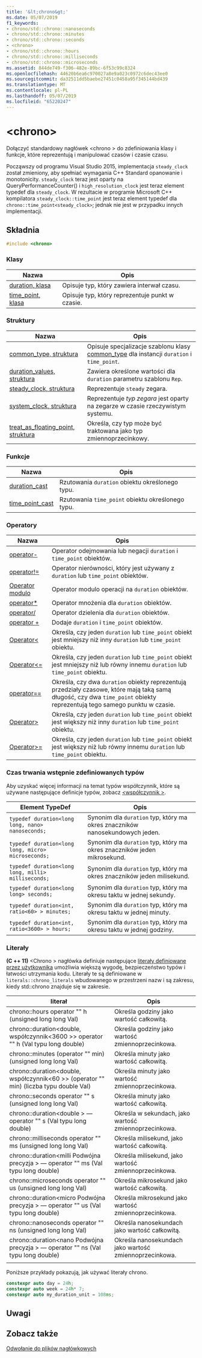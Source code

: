 ```yaml
---
title: '&lt;chrono&gt;'
ms.date: 05/07/2019
f1_keywords:
- chrono/std::chrono::nanoseconds
- chrono/std::chrono::minutes
- chrono/std::chrono::seconds
- <chrono>
- chrono/std::chrono::hours
- chrono/std::chrono::milliseconds
- chrono/std::chrono::microseconds
ms.assetid: 844de749-f306-482e-89bc-6f53c99c8324
ms.openlocfilehash: 44620b6ea6c970027a8e9a023c0972c6dec43ee0
ms.sourcegitcommit: da32511dd5baebe27451c0458a95f345144bd439
ms.translationtype: MT
ms.contentlocale: pl-PL
ms.lasthandoff: 05/07/2019
ms.locfileid: "65220247"
---
```

# <a name="ltchronogt"></a>&lt;chrono&gt;

Dołączyć standardowy nagłówek \<chrono > do zdefiniowania klasy i funkcje, które reprezentują i manipulować czasów i czasie czasu.

Począwszy od programu Visual Studio 2015, implementacja `steady_clock` został zmieniony, aby spełniać wymagania C++ Standard opanowanie i monotonicity. `steady_clock` teraz jest oparty na QueryPerformanceCounter() i `high_resolution_clock` jest teraz element typedef dla `steady_clock`. W rezultacie w programie Microsoft C++ kompilatora `steady_clock::time_point` jest teraz element typedef dla `chrono::time_point<steady_clock>`; jednak nie jest w przypadku innych implementacji.

## <a name="syntax"></a>Składnia

```cpp
#include <chrono>
```

### <a name="classes"></a>Klasy

|Nazwa|Opis|
|----------|-----------------|
|[duration, klasa](../standard-library/duration-class.md)|Opisuje typ, który zawiera interwał czasu.|
|[time_point, klasa](../standard-library/time-point-class.md)|Opisuje typ, który reprezentuje punkt w czasie.|

### <a name="structs"></a>Struktury

|Nazwa|Opis|
|----------|-----------------|
|[common_type, struktura](../standard-library/common-type-structure.md)|Opisuje specjalizacje szablonu klasy [common_type](../standard-library/common-type-class.md) dla instancji `duration` i `time_point`.|
|[duration_values, struktura](../standard-library/duration-values-structure.md)|Zawiera określone wartości dla `duration` parametru szablonu `Rep`.|
|[steady_clock, struktura](../standard-library/steady-clock-struct.md)|Reprezentuje `steady` zegara.|
|[system_clock, struktura](../standard-library/system-clock-structure.md)|Reprezentuje *typ zegara* jest oparty na zegarze w czasie rzeczywistym systemu.|
|[treat_as_floating_point, struktura](../standard-library/treat-as-floating-point-structure.md)|Określa, czy typ może być traktowana jako typ zmiennoprzecinkowy.|

### <a name="functions"></a>Funkcje

|Nazwa|Opis|
|----------|-----------------|
|[duration_cast](../standard-library/chrono-functions.md#duration_cast)|Rzutowania `duration` obiektu określonego typu.|
|[time_point_cast](../standard-library/chrono-functions.md#time_point_cast)|Rzutowania `time_point` obiektu określonego typu.|

### <a name="operators"></a>Operatory

|Nazwa|Opis|
|----------|-----------------|
|[operator-](../standard-library/chrono-operators.md#operator-)|Operator odejmowania lub negacji `duration` i `time_point` obiektów.|
|[operator!=](../standard-library/chrono-operators.md#op_neq)|Operator nierówności, który jest używany z `duration` lub `time_point` obiektów.|
|[Operator modulo](../standard-library/chrono-operators.md#op_modulo)|Operator modulo operacji na `duration` obiektów.|
|[operator*](../standard-library/chrono-operators.md#op_star)|Operator mnożenia dla `duration` obiektów.|
|[operator/](../standard-library/chrono-operators.md#op_div)|Operator dzielenia dla `duration` obiektów.|
|[operator +](../standard-library/chrono-operators.md#op_add)|Dodaje `duration` i `time_point` obiektów.|
|[Operator&lt;](../standard-library/chrono-operators.md#op_lt)|Określa, czy jeden `duration` lub `time_point` obiekt jest mniejszy niż inny `duration` lub `time_point` obiektu.|
|[Operator&lt;=](../standard-library/chrono-operators.md#op_lt_eq)|Określa, czy jeden `duration` lub `time_point` obiekt jest mniejszy niż lub równy innemu `duration` lub `time_point` obiektu.|
|[operator==](../standard-library/chrono-operators.md#op_eq_eq)|Określa, czy dwa `duration` obiekty reprezentują przedziały czasowe, które mają taką samą długość, czy dwa `time_point` obiekty reprezentują tego samego punktu w czasie.|
|[Operator&gt;](../standard-library/chrono-operators.md#op_gt)|Określa, czy jeden `duration` lub `time_point` obiekt jest większy niż inny `duration` lub `time_point` obiektu.|
|[Operator&gt;=](../standard-library/chrono-operators.md#op_gt_eq)|Określa, czy jeden `duration` lub `time_point` obiekt jest większy niż lub równy innemu `duration` lub `time_point` obiektu.|

### <a name="predefined-duration-types"></a>Czas trwania wstępnie zdefiniowanych typów

Aby uzyskać więcej informacji na temat typów współczynnik, które są używane następujące definicje typów, zobacz [ \<współczynnik >](../standard-library/ratio.md).

|Element TypeDef|Opis|
|-------------|-----------------|
|`typedef duration<long long, nano> nanoseconds;`|Synonim dla `duration` typ, który ma okres znaczników nanosekundowych jeden.|
|`typedef duration<long long, micro> microseconds;`|Synonim dla `duration` typ, który ma okres znaczników jeden mikrosekund.|
|`typedef duration<long long, milli> milliseconds;`|Synonim dla `duration` typ, który ma okres znaczników jeden milisekund.|
|`typedef duration<long long> seconds;`|Synonim dla `duration` typ, który ma okresu taktu w jednej sekundy.|
|`typedef duration<int, ratio<60> > minutes;`|Synonim dla `duration` typ, który ma okresu taktu w jednej minuty.|
|`typedef duration<int, ratio<3600> > hours;`|Synonim dla `duration` typ, który ma okresu taktu w jednej godziny.|

### <a name="literals"></a>Literały

**(C ++ 11)**  \<Chrono > nagłówka definiuje następujące [literały definiowane przez użytkownika](../cpp/user-defined-literals-cpp.md) umożliwia większą wygodę, bezpieczeństwo typów i łatwości utrzymania kodu. Literały te są definiowane w `literals::chrono_literals` wbudowanego w przestrzeni nazw i są zakresu, kiedy std::chrono znajduje się w zakresie.

|literał|Opis|
|-------------|-----------------|
|chrono::hours operator "" h (unsigned long long Val)|Określa godziny jako wartość całkowitą.|
|chrono::duration\<double, współczynnik\<3600 >> operator "" h (Val typu long double)|Określa godziny jako wartość zmiennoprzecinkowa.|
|chrono::minutes (operator "" min) (unsigned long long Val)|Określa minuty jako wartość całkowitą.|
|chrono::duration\<double, współczynnik\<60 >> (operator "" min) (liczba typu double Val)|Określa minuty jako wartość zmiennoprzecinkowa.|
|chrono::seconds operator "" s (unsigned long long Val)|Określa minuty jako wartość całkowitą.|
|chrono::duration\<double > — operator "" s (Val typu long double)|Określa w sekundach, jako wartość zmiennoprzecinkowa.|
|chrono::milliseconds operator "" ms (unsigned long long Val)|Określa milisekund, jako wartość całkowitą.|
|chrono::duration\<milli Podwójna precyzja > — operator "" ms (Val typu long double)|Określa milisekund, jako wartość zmiennoprzecinkowa.|
|chrono::microseconds operator "" us (unsigned long long Val)|Określa mikrosekund jako wartość całkowitą.|
|chrono::duration\<micro Podwójna precyzja > — operator "" us (Val typu long double)|Określa mikrosekund jako wartość zmiennoprzecinkowa.|
|chrono::nanoseconds operator "" ns (unsigned long long Val)|Określa nanosekundach jako wartość całkowitą.|
|chrono::duration\<nano Podwójna precyzja > — operator "" ns (Val typu long double)|Określa nanosekundach jako wartość zmiennoprzecinkowa.|
|||

Poniższe przykłady pokazują, jak używać literały chrono.

```cpp
constexpr auto day = 24h;
constexpr auto week = 24h* 7;
constexpr auto my_duration_unit = 108ms;
```

## <a name="remarks"></a>Uwagi

## <a name="see-also"></a>Zobacz także

[Odwołanie do plików nagłówkowych](../standard-library/cpp-standard-library-header-files.md)<br/>
